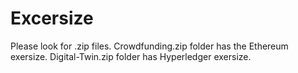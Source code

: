 # Excersize

Please look for .zip files.
Crowdfunding.zip folder has the Ethereum exersize.
Digital-Twin.zip folder has Hyperledger exersize. 
